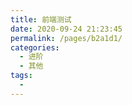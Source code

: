 ```yaml
---
title: 前端测试
date: 2020-09-24 21:23:45
permalink: /pages/b2a1d1/
categories: 
  - 进阶
  - 其他
tags: 
  - 
---
```

